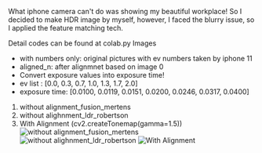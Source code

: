What iphone camera can't do was showing my beautiful workplace!
So I decided to make HDR image by myself, however, I faced the blurry issue, so I applied the feature matching tech.

Detail codes can be found at colab.py
Images 
- with numbers only: original pictures with ev numbers taken by iphone 11
- aligned_n: after alignmnet based on image 0
- Convert exposure values into exposure time!
- ev list : [0.0, 0.3, 0.7, 1.0, 1.3, 1.7, 2.0]
- exposure time: [0.0100, 0.0119, 0.0151, 0.0200, 0.0246, 0.0317, 0.0400]

1) without alignment_fusion_mertens
2) without alighnment_ldr_robertson
3) With Alignment (cv2.createTonemap(gamma=1.5))
![without alignment_fusion_mertens](https://github.com/user-attachments/assets/36d6b357-12a3-46da-a330-a9a9f40f4ed4)
![without alighnment_ldr_robertson](https://github.com/user-attachments/assets/ce3d0592-ba0d-4f62-bc36-8b0437d95bc9)
![With Alignment](https://github.com/user-attachments/assets/2ed017f9-a83d-4868-9a10-4033e09a8308)
